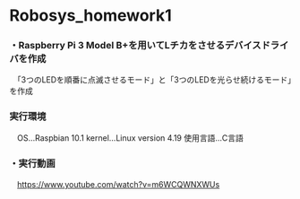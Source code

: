 # Robosys_homework1
### ・Raspberry Pi 3 Model B+を用いてLチカをさせるデバイスドライバを作成
　「3つのLEDを順番に点滅させるモード」と「3つのLEDを光らせ続けるモード」を作成
 
### 実行環境
　OS...Raspbian 10.1
  kernel...Linux version 4.19
  使用言語...C言語
  
 
### ・実行動画
　https://www.youtube.com/watch?v=m6WCQWNXWUs
　
